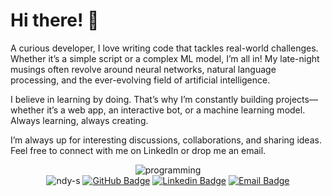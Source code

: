 # Hi there! 👋

A curious developer, I love writing code that tackles real-world challenges. Whether it’s a simple script or a complex ML model, I’m all in! My late-night musings often revolve around neural networks, natural language processing, and the ever-evolving field of artificial intelligence. 

I believe in learning by doing. That’s why I’m constantly building projects—whether it’s a web app, an interactive bot, or a machine learning model. Always learning, always creating.

I’m always up for interesting discussions, collaborations, and sharing ideas. Feel free to connect with me on LinkedIn or drop me an email.

<div align="center">
  <img src="https://i.pinimg.com/originals/e4/26/70/e426702edf874b181aced1e2fa5c6cde.gif" alt="programming">
</div>
<div align="center">
  <span><img src="https://komarev.com/ghpvc/?username=ndy-s&label=Profile%20views&color=blue&style=plastic" alt="ndy-s"></span>
  <a href="https://github.com/ndy-s"><img src="https://img.shields.io/badge/-ndy--s-black?style=flat&logo=GitHub&logoColor=white" alt="GitHub Badge"></a>
  <a href="https://www.linkedin.com/in/hendy-saputra-20b00424b/"><img src="https://img.shields.io/badge/-Hendy%20Saputra-blue?style=flat&logo=Linkedin&logoColor=white" alt="Linkedin Badge"></a>
  <a href="mailto:hendy.sg02@gmail.com"><img src="https://img.shields.io/badge/-hendy.sg02@gmail.com-red?style=flat&logo=Gmail&logoColor=white" alt="Email Badge"></a>
</div>

